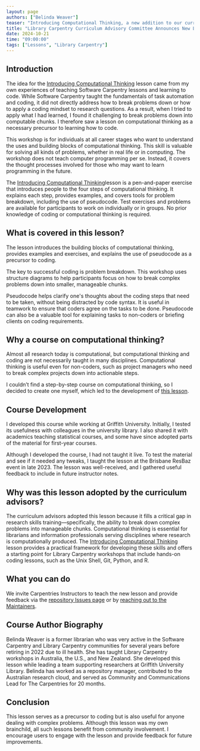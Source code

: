 ```yaml
---
layout: page  
authors: ["Belinda Weaver"] 
teaser: "Introducing Computational Thinking, a new addition to our curriculum designed to teach people how to break problems down into computable steps before starting to code."  
title: "Library Carpentry Curriculum Advisory Committee Announces New Lesson: Introducing Computational Thinking"  
date: 2024-10-21  
time: "09:00:00"
tags: ["Lessons", "Library Carpentry"]
---
```


## Introduction

The idea for the [Introducing Computational Thinking](http://librarycarpentry.org/lc-computational-thinking/) lesson came from my own experiences of teaching Software Carpentry lessons and learning to code. While Software Carpentry taught the fundamentals of task automation and coding, it did not directly address how to break problems down or how to apply a coding mindset to research questions. As a result, when I tried to apply what I had learned, I found it challenging to break problems down into computable chunks. I therefore saw a lesson on computational thinking as a necessary precursor to learning how to code.

This workshop is for individuals at all career stages who want to understand the uses and building blocks of computational thinking. This skill is valuable for solving all kinds of problems, whether in real life or in computing. The workshop does not teach computer programming per se. Instead, it covers the thought processes involved for those who may want to learn programming in the future.

The [Introducing Computational Thinking](http://librarycarpentry.org/lc-computational-thinking/)lesson is a pen-and-paper exercise that introduces people to the four steps of computational thinking. It explains each step, provides examples, and covers tools for problem breakdown, including the use of pseudocode. Test exercises and problems are available for participants to work on individually or in groups. No prior knowledge of coding or computational thinking is required.

## What is covered in this lesson?

The lesson introduces the building blocks of computational thinking, provides examples and exercises, and explains the use of pseudocode as a precursor to coding.

The key to successful coding is problem breakdown. This workshop uses structure diagrams to help participants focus on how to break complex problems down into smaller, manageable chunks.

Pseudocode helps clarify one's thoughts about the coding steps that need to be taken, without being distracted by code syntax. It is useful in teamwork to ensure that coders agree on the tasks to be done. Pseudocode can also be a valuable tool for explaining tasks to non-coders or briefing clients on coding requirements.

## Why a course on computational thinking?

Almost all research today is computational, but computational thinking and coding are not necessarily taught in many disciplines. Computational thinking is useful even for non-coders, such as project managers who need to break complex projects down into actionable steps.

I couldn’t find a step-by-step course on computational thinking, so I decided to create one myself, which led to the development of [this lesson](http://librarycarpentry.org/lc-computational-thinking/).

## Course Development

I developed this course while working at Griffith University. Initially, I tested its usefulness with colleagues in the university library. I also shared it with academics teaching statistical courses, and some have since adopted parts of the material for first-year courses.

Although I developed the course, I had not taught it live. To test the material and see if it needed any tweaks, I taught the lesson at the Brisbane ResBaz event in late 2023. The lesson was well-received, and I gathered useful feedback to include in future instructor notes.

## Why was this lesson adopted by the curriculum advisors?

The curriculum advisors adopted this lesson because it fills a critical gap in research skills training—specifically, the ability to break down complex problems into manageable chunks. Computational thinking is essential for librarians and information professionals serving disciplines where research is computationally produced. The [Introducing Computational Thinking](http://librarycarpentry.org/lc-computational-thinking/) lesson provides a practical framework for developing these skills and offers a starting point for Library Carpentry workshops that include hands-on coding lessons, such as the Unix Shell, Git, Python, and R.


## What you can do

We invite Carpentries Instructors to teach the new lesson and provide feedback via the [repository Issues page](https://github.com/LibraryCarpentry/lc-computational-thinking/issues) or by [reaching out to the Maintainers](https://carpentries.topicbox.com/groups/curriculum-advisors-lc).

## Course Author Biography

Belinda Weaver is a former librarian who was very active in the Software Carpentry and Library Carpentry communities for several years before retiring in 2022 due to ill health. She has taught Library Carpentry workshops in Australia, the U.S., and New Zealand. She developed this lesson while leading a team supporting researchers at Griffith University Library. Belinda has worked as a repository manager, contributed to the Australian research cloud, and served as Community and Communications Lead for The Carpentries for 20 months.

## Conclusion

This lesson serves as a precursor to coding but is also useful for anyone dealing with complex problems. Although this lesson was my own brainchild, all such lessons benefit from community involvement. I encourage users to engage with the lesson and provide feedback for future improvements.
